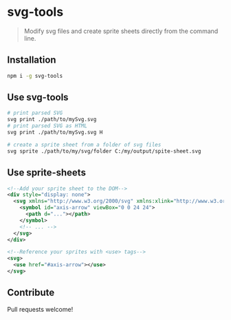 # svg-tools
> Modify svg files and create sprite sheets directly from the command line.

## Installation
```bash
npm i -g svg-tools
```

## Use svg-tools
```bash
# print parsed SVG
svg print ./path/to/mySvg.svg
# print parsed SVG as HTML
svg print ./path/to/mySvg.svg H

# create a sprite sheet from a folder of svg files
svg sprite ./path/to/my/svg/folder C:/my/output/spite-sheet.svg
```

## Use sprite-sheets
```xml
<!--Add your sprite sheet to the DOM-->
<div style="display: none">
  <svg xmlns="http://www.w3.org/2000/svg" xmlns:xlink="http://www.w3.org/1999/xlink" version="1.1">
    <symbol id="axis-arrow" viewBox="0 0 24 24">
      <path d="..."></path>
    </symbol>
    <!-- ... -->
  </svg>
</div>

<!--Reference your sprites with <use> tags-->
<svg>
  <use href="#axis-arrow"></use>
</svg>
```

## Contribute
Pull requests welcome!
